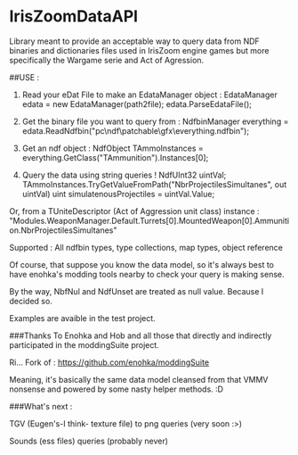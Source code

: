 # IrisZoomDataAPI

Library meant to provide an acceptable way to query data from NDF binaries and dictionaries files used 
in IrisZoom engine games but more specifically the Wargame serie and Act of Agression.

##USE :

1) Read your eDat File to make an EdataManager object :
EdataManager edata = new EdataManager(path2file);
edata.ParseEdataFile();

2) Get the binary file you want to query from :
 NdfbinManager everything = edata.ReadNdfbin("pc\\ndf\\patchable\\gfx\\everything.ndfbin");
 
3) Get an ndf object :
NdfObject TAmmoInstances = everything.GetClass("TAmmunition").Instances[0];

4) Query the data using string queries !
NdfUInt32 uintVal;
TAmmoInstances.TryGetValueFromPath<NdfUInt32>("NbrProjectilesSimultanes", out uintVal)
uint simulatenousProjectiles =  uintVal.Value;

Or, from a TUniteDescriptor (Act of Aggression unit class) instance : "Modules.WeaponManager.Default.Turrets[0].MountedWeapon[0].Ammunition.NbrProjectilesSimultanes"

Supported : All ndfbin types, type collections, map types, object reference


Of course, that suppose you know the data model, so it's always best to have enohka's modding tools nearby to check your query is making sense.

By the way, NbfNul and NdfUnset are treated as null value. Because I decided so.

Examples are avaible in the test project.

###Thanks
To Enohka and Hob and all those that directly and indirectly participated in the moddingSuite project.

Ri... Fork of :
https://github.com/enohka/moddingSuite

Meaning, it's basically the same data model cleansed from that VMMV nonsense and powered by some nasty helper methods. :D

###What's next :

TGV (Eugen's-I think- texture file) to png queries (very soon :>)

Sounds (ess files) queries (probably never)